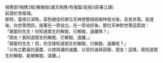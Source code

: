 相應部1相應2經/解脫經(諸天相應/有偈篇/祇夜)(莊春江譯)  
起源於舍衛城。  
那時，當夜已深時，容色絕佳的某位天神使整個祇樹林發光後，去見世尊。抵達後，向世尊問訊，接著在一旁站立。在一旁站好後，那位天神對世尊這麼說：  
「親愛的先生！你知道眾生的解脫、已解脫、遠離嗎？」  
「朋友！我知道眾生的解脫、已解脫、遠離。」  
「親愛的先生！但，你怎樣知道眾生的解脫、已解脫、遠離呢？」  
「以有之歡喜的遍盡、以想與識的滅盡、以受的滅與寂靜，朋友！這樣，我知道眾生的解脫、能被解脫、遠離。」  
  
  
